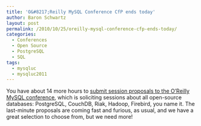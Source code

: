```yaml
---
title: 'O&#8217;Reilly MySQL Conference CfP ends today'
author: Baron Schwartz
layout: post
permalink: /2010/10/25/oreilly-mysql-conference-cfp-ends-today/
categories:
  - Conferences
  - Open Source
  - PostgreSQL
  - SQL
tags:
  - mysqluc
  - mysqluc2011
---
```

You have about 14 more hours to [submit session proposals to the O&#8217;Reilly MySQL conference][1], which is soliciting sessions about all open-source databases: PostgreSQL, CouchDB, Riak, Hadoop, Firebird, you name it. The last-minute proposals are coming fast and furious, as usual, and we have a great selection to choose from, but we need more!

 [1]: http://en.oreilly.com/mysql2011/public/cfp/126